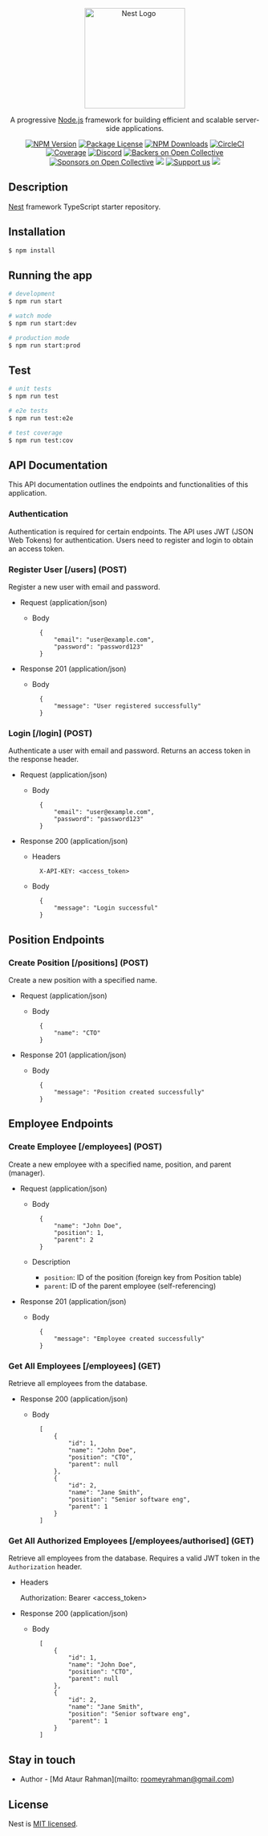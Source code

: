<p align="center">
  <a href="http://nestjs.com/" target="blank"><img src="https://nestjs.com/img/logo-small.svg" width="200" alt="Nest Logo" /></a>
</p>

[circleci-image]: https://img.shields.io/circleci/build/github/nestjs/nest/master?token=abc123def456
[circleci-url]: https://circleci.com/gh/nestjs/nest

  <p align="center">A progressive <a href="http://nodejs.org" target="_blank">Node.js</a> framework for building efficient and scalable server-side applications.</p>
    <p align="center">
<a href="https://www.npmjs.com/~nestjscore" target="_blank"><img src="https://img.shields.io/npm/v/@nestjs/core.svg" alt="NPM Version" /></a>
<a href="https://www.npmjs.com/~nestjscore" target="_blank"><img src="https://img.shields.io/npm/l/@nestjs/core.svg" alt="Package License" /></a>
<a href="https://www.npmjs.com/~nestjscore" target="_blank"><img src="https://img.shields.io/npm/dm/@nestjs/common.svg" alt="NPM Downloads" /></a>
<a href="https://circleci.com/gh/nestjs/nest" target="_blank"><img src="https://img.shields.io/circleci/build/github/nestjs/nest/master" alt="CircleCI" /></a>
<a href="https://coveralls.io/github/nestjs/nest?branch=master" target="_blank"><img src="https://coveralls.io/repos/github/nestjs/nest/badge.svg?branch=master#9" alt="Coverage" /></a>
<a href="https://discord.gg/G7Qnnhy" target="_blank"><img src="https://img.shields.io/badge/discord-online-brightgreen.svg" alt="Discord"/></a>
<a href="https://opencollective.com/nest#backer" target="_blank"><img src="https://opencollective.com/nest/backers/badge.svg" alt="Backers on Open Collective" /></a>
<a href="https://opencollective.com/nest#sponsor" target="_blank"><img src="https://opencollective.com/nest/sponsors/badge.svg" alt="Sponsors on Open Collective" /></a>
  <a href="https://paypal.me/kamilmysliwiec" target="_blank"><img src="https://img.shields.io/badge/Donate-PayPal-ff3f59.svg"/></a>
    <a href="https://opencollective.com/nest#sponsor"  target="_blank"><img src="https://img.shields.io/badge/Support%20us-Open%20Collective-41B883.svg" alt="Support us"></a>
  <a href="https://twitter.com/nestframework" target="_blank"><img src="https://img.shields.io/twitter/follow/nestframework.svg?style=social&label=Follow"></a>
</p>
  <!--[![Backers on Open Collective](https://opencollective.com/nest/backers/badge.svg)](https://opencollective.com/nest#backer)
  [![Sponsors on Open Collective](https://opencollective.com/nest/sponsors/badge.svg)](https://opencollective.com/nest#sponsor)-->

## Description

[Nest](https://github.com/nestjs/nest) framework TypeScript starter repository.

## Installation

```bash
$ npm install
```

## Running the app

```bash
# development
$ npm run start

# watch mode
$ npm run start:dev

# production mode
$ npm run start:prod
```

## Test

```bash
# unit tests
$ npm run test

# e2e tests
$ npm run test:e2e

# test coverage
$ npm run test:cov
```

## API Documentation

This API documentation outlines the endpoints and functionalities of this application.

### Authentication

Authentication is required for certain endpoints. The API uses JWT (JSON Web Tokens) for authentication. Users need to register and login to obtain an access token.

### Register User [/users] (POST)

Register a new user with email and password.

+ Request (application/json)
    + Body

            {
                "email": "user@example.com",
                "password": "password123"
            }

+ Response 201 (application/json)
    + Body

            {
                "message": "User registered successfully"
            }

### Login [/login] (POST)

Authenticate a user with email and password. Returns an access token in the response header.

+ Request (application/json)
    + Body

            {
                "email": "user@example.com",
                "password": "password123"
            }

+ Response 200 (application/json)
    + Headers

            X-API-KEY: <access_token>

    + Body

            {
                "message": "Login successful"
            }

## Position Endpoints

### Create Position [/positions] (POST)

Create a new position with a specified name.

+ Request (application/json)
    + Body

            {
                "name": "CTO"
            }

+ Response 201 (application/json)
    + Body

            {
                "message": "Position created successfully"
            }

## Employee Endpoints

### Create Employee [/employees] (POST)

Create a new employee with a specified name, position, and parent (manager).

+ Request (application/json)
    + Body

            {
                "name": "John Doe",
                "position": 1,
                "parent": 2
            }

    + Description
        - `position`: ID of the position (foreign key from Position table)
        - `parent`: ID of the parent employee (self-referencing)

+ Response 201 (application/json)
    + Body

            {
                "message": "Employee created successfully"
            }

### Get All Employees [/employees] (GET)

Retrieve all employees from the database.

+ Response 200 (application/json)
    + Body

            [
                {
                    "id": 1,
                    "name": "John Doe",
                    "position": "CTO",
                    "parent": null
                },
                {
                    "id": 2,
                    "name": "Jane Smith",
                    "position": "Senior software eng",
                    "parent": 1
                }
            ]

### Get All Authorized Employees [/employees/authorised] (GET)

Retrieve all employees from the database. Requires a valid JWT token in the `Authorization` header.

+ Headers

    Authorization: Bearer <access_token>

+ Response 200 (application/json)
    + Body

            [
                {
                    "id": 1,
                    "name": "John Doe",
                    "position": "CTO",
                    "parent": null
                },
                {
                    "id": 2,
                    "name": "Jane Smith",
                    "position": "Senior software eng",
                    "parent": 1
                }
            ]


## Stay in touch

- Author - [Md Ataur Rahman](mailto: roomeyrahman@gmail.com)

## License

Nest is [MIT licensed](LICENSE).
